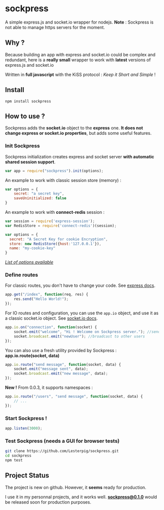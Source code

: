 sockpress
=========

A simple express.js and socket.io wrapper for nodejs.
**Note** : Sockpress is not able to manage https servers for the moment.

Why ?
-----

Because building an app with express and socket.io could be complex and redundant, here is a **really small** wrapper to work with **latest** versions of express.js and socket.io

Written in **full javascript** with the KiSS protocol : *Keep it Short and Simple* !

Install
-------

```
npm install sockpress
```

How to use ?
------------

Sockpress adds the **socket.io** object to the **express** one. **It does not change express or socket.io properties**, but adds some useful features.

### Init Sockpress

Sockpress initialization creates express and socket server **with automatic shared session support**.

```javascript
var app = require("sockpress").init(options);
```

An example to work with classic session store (memory) :

```javascript
var options = {
	secret: "a secret key",
	saveUninitialized: false
}
```

An example to work with **connect-redis** session :

```javascript
var session = require('express-session');
var RedisStore = require('connect-redis')(session);

var options = { 
  secret: "A Secret Key for cookie Encryption",
  store: new RedisStore({host:'127.0.0.1'}),
  name: "my-cookie-key"
}
```

*[List of options available](https://github.com/expressjs/session#options)*

### Define routes

For classic routes, you don't have to change your code. See [express docs](http://expressjs.com/4x/api.html).

```javascript
app.get("/index", function(req, res) {
	res.send("Hello World!");
});
```

For IO routes and configuration, you can use the `app.io` object, and use it as a classic socket.io object. See [socket.io docs](http://socket.io/docs/).

```javascript
app.io.on("connection", function(socket) {
	socket.emit("welcome", "Hi ! Welcome on Sockpress server."); //send to the connected socket
	socket.broadcast.emit("newUser"); //broadcast to other users
});
```

You can also use a fresh utility provided by Sockpress : **app.io.route(socket, data)**

```javascript
app.io.route("send message", function(socket, data) {
	socket.emit("message sent", data);
	socket.broadcast.emit("new message", data);
});
```

**New !** From 0.0.3, it supports namespaces :

```javascript
app.io.route("/users", "send message", function(socket, data) {
	// ...
});
```

### Start Sockpress !

```javascript
app.listen(3000);
```

### Test Sockpress (needs a GUI for browser tests)

```bash
git clone https://github.com/Lesterpig/sockpress.git
cd sockpress
npm test
```

Project Status
--------------

The project is new on github. However, it **seems** ready for production.

I use it in my personnal projects, and it works well. **sockpress@0.1.0** would be released soon for production purposes.